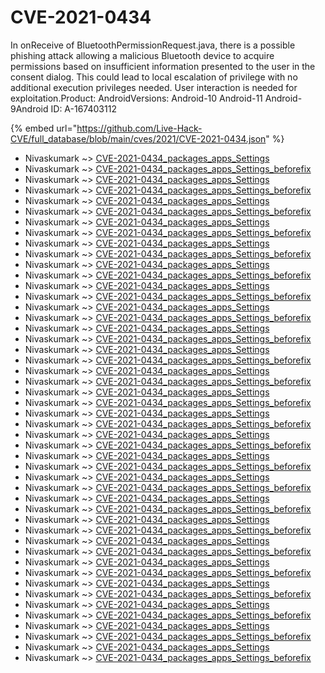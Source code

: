 # CVE-2021-0434

In onReceive of BluetoothPermissionRequest.java, there is a possible phishing attack allowing a malicious Bluetooth device to acquire permissions based on insufficient information presented to the user in the consent dialog. This could lead to local escalation of privilege with no additional execution privileges needed. User interaction is needed for exploitation.Product: AndroidVersions: Android-10 Android-11 Android-9Android ID: A-167403112

{% embed url="https://github.com/Live-Hack-CVE/full_database/blob/main/cves/2021/CVE-2021-0434.json" %}


* Nivaskumark ~> [CVE-2021-0434_packages_apps_Settings](https://www.alice-snow.ru/2021/database/cve-2021-0434/cve-2021-0434_packages_apps_settings-nivaskumark)
* Nivaskumark ~> [CVE-2021-0434_packages_apps_Settings_beforefix](https://www.alice-snow.ru/2021/database/cve-2021-0434/cve-2021-0434_packages_apps_settings_beforefix-nivaskumark)
* Nivaskumark ~> [CVE-2021-0434_packages_apps_Settings](https://www.alice-snow.ru/2021/database/cve-2021-0434/cve-2021-0434_packages_apps_settings-nivaskumark)
* Nivaskumark ~> [CVE-2021-0434_packages_apps_Settings_beforefix](https://www.alice-snow.ru/2021/database/cve-2021-0434/cve-2021-0434_packages_apps_settings_beforefix-nivaskumark)
* Nivaskumark ~> [CVE-2021-0434_packages_apps_Settings](https://www.alice-snow.ru/2021/database/cve-2021-0434/cve-2021-0434_packages_apps_settings-nivaskumark)
* Nivaskumark ~> [CVE-2021-0434_packages_apps_Settings_beforefix](https://www.alice-snow.ru/2021/database/cve-2021-0434/cve-2021-0434_packages_apps_settings_beforefix-nivaskumark)
* Nivaskumark ~> [CVE-2021-0434_packages_apps_Settings](https://www.alice-snow.ru/2021/database/cve-2021-0434/cve-2021-0434_packages_apps_settings-nivaskumark)
* Nivaskumark ~> [CVE-2021-0434_packages_apps_Settings_beforefix](https://www.alice-snow.ru/2021/database/cve-2021-0434/cve-2021-0434_packages_apps_settings_beforefix-nivaskumark)
* Nivaskumark ~> [CVE-2021-0434_packages_apps_Settings](https://www.alice-snow.ru/2021/database/cve-2021-0434/cve-2021-0434_packages_apps_settings-nivaskumark)
* Nivaskumark ~> [CVE-2021-0434_packages_apps_Settings_beforefix](https://www.alice-snow.ru/2021/database/cve-2021-0434/cve-2021-0434_packages_apps_settings_beforefix-nivaskumark)
* Nivaskumark ~> [CVE-2021-0434_packages_apps_Settings](https://www.alice-snow.ru/2021/database/cve-2021-0434/cve-2021-0434_packages_apps_settings-nivaskumark)
* Nivaskumark ~> [CVE-2021-0434_packages_apps_Settings_beforefix](https://www.alice-snow.ru/2021/database/cve-2021-0434/cve-2021-0434_packages_apps_settings_beforefix-nivaskumark)
* Nivaskumark ~> [CVE-2021-0434_packages_apps_Settings](https://www.alice-snow.ru/2021/database/cve-2021-0434/cve-2021-0434_packages_apps_settings-nivaskumark)
* Nivaskumark ~> [CVE-2021-0434_packages_apps_Settings_beforefix](https://www.alice-snow.ru/2021/database/cve-2021-0434/cve-2021-0434_packages_apps_settings_beforefix-nivaskumark)
* Nivaskumark ~> [CVE-2021-0434_packages_apps_Settings](https://www.alice-snow.ru/2021/database/cve-2021-0434/cve-2021-0434_packages_apps_settings-nivaskumark)
* Nivaskumark ~> [CVE-2021-0434_packages_apps_Settings_beforefix](https://www.alice-snow.ru/2021/database/cve-2021-0434/cve-2021-0434_packages_apps_settings_beforefix-nivaskumark)
* Nivaskumark ~> [CVE-2021-0434_packages_apps_Settings](https://www.alice-snow.ru/2021/database/cve-2021-0434/cve-2021-0434_packages_apps_settings-nivaskumark)
* Nivaskumark ~> [CVE-2021-0434_packages_apps_Settings_beforefix](https://www.alice-snow.ru/2021/database/cve-2021-0434/cve-2021-0434_packages_apps_settings_beforefix-nivaskumark)
* Nivaskumark ~> [CVE-2021-0434_packages_apps_Settings](https://www.alice-snow.ru/2021/database/cve-2021-0434/cve-2021-0434_packages_apps_settings-nivaskumark)
* Nivaskumark ~> [CVE-2021-0434_packages_apps_Settings_beforefix](https://www.alice-snow.ru/2021/database/cve-2021-0434/cve-2021-0434_packages_apps_settings_beforefix-nivaskumark)
* Nivaskumark ~> [CVE-2021-0434_packages_apps_Settings](https://www.alice-snow.ru/2021/database/cve-2021-0434/cve-2021-0434_packages_apps_settings-nivaskumark)
* Nivaskumark ~> [CVE-2021-0434_packages_apps_Settings_beforefix](https://www.alice-snow.ru/2021/database/cve-2021-0434/cve-2021-0434_packages_apps_settings_beforefix-nivaskumark)
* Nivaskumark ~> [CVE-2021-0434_packages_apps_Settings](https://www.alice-snow.ru/2021/database/cve-2021-0434/cve-2021-0434_packages_apps_settings-nivaskumark)
* Nivaskumark ~> [CVE-2021-0434_packages_apps_Settings_beforefix](https://www.alice-snow.ru/2021/database/cve-2021-0434/cve-2021-0434_packages_apps_settings_beforefix-nivaskumark)
* Nivaskumark ~> [CVE-2021-0434_packages_apps_Settings](https://www.alice-snow.ru/2021/database/cve-2021-0434/cve-2021-0434_packages_apps_settings-nivaskumark)
* Nivaskumark ~> [CVE-2021-0434_packages_apps_Settings_beforefix](https://www.alice-snow.ru/2021/database/cve-2021-0434/cve-2021-0434_packages_apps_settings_beforefix-nivaskumark)
* Nivaskumark ~> [CVE-2021-0434_packages_apps_Settings](https://www.alice-snow.ru/2021/database/cve-2021-0434/cve-2021-0434_packages_apps_settings-nivaskumark)
* Nivaskumark ~> [CVE-2021-0434_packages_apps_Settings_beforefix](https://www.alice-snow.ru/2021/database/cve-2021-0434/cve-2021-0434_packages_apps_settings_beforefix-nivaskumark)
* Nivaskumark ~> [CVE-2021-0434_packages_apps_Settings](https://www.alice-snow.ru/2021/database/cve-2021-0434/cve-2021-0434_packages_apps_settings-nivaskumark)
* Nivaskumark ~> [CVE-2021-0434_packages_apps_Settings_beforefix](https://www.alice-snow.ru/2021/database/cve-2021-0434/cve-2021-0434_packages_apps_settings_beforefix-nivaskumark)
* Nivaskumark ~> [CVE-2021-0434_packages_apps_Settings](https://www.alice-snow.ru/2021/database/cve-2021-0434/cve-2021-0434_packages_apps_settings-nivaskumark)
* Nivaskumark ~> [CVE-2021-0434_packages_apps_Settings_beforefix](https://www.alice-snow.ru/2021/database/cve-2021-0434/cve-2021-0434_packages_apps_settings_beforefix-nivaskumark)
* Nivaskumark ~> [CVE-2021-0434_packages_apps_Settings](https://www.alice-snow.ru/2021/database/cve-2021-0434/cve-2021-0434_packages_apps_settings-nivaskumark)
* Nivaskumark ~> [CVE-2021-0434_packages_apps_Settings_beforefix](https://www.alice-snow.ru/2021/database/cve-2021-0434/cve-2021-0434_packages_apps_settings_beforefix-nivaskumark)
* Nivaskumark ~> [CVE-2021-0434_packages_apps_Settings](https://www.alice-snow.ru/2021/database/cve-2021-0434/cve-2021-0434_packages_apps_settings-nivaskumark)
* Nivaskumark ~> [CVE-2021-0434_packages_apps_Settings_beforefix](https://www.alice-snow.ru/2021/database/cve-2021-0434/cve-2021-0434_packages_apps_settings_beforefix-nivaskumark)
* Nivaskumark ~> [CVE-2021-0434_packages_apps_Settings](https://www.alice-snow.ru/2021/database/cve-2021-0434/cve-2021-0434_packages_apps_settings-nivaskumark)
* Nivaskumark ~> [CVE-2021-0434_packages_apps_Settings_beforefix](https://www.alice-snow.ru/2021/database/cve-2021-0434/cve-2021-0434_packages_apps_settings_beforefix-nivaskumark)
* Nivaskumark ~> [CVE-2021-0434_packages_apps_Settings](https://www.alice-snow.ru/2021/database/cve-2021-0434/cve-2021-0434_packages_apps_settings-nivaskumark)
* Nivaskumark ~> [CVE-2021-0434_packages_apps_Settings_beforefix](https://www.alice-snow.ru/2021/database/cve-2021-0434/cve-2021-0434_packages_apps_settings_beforefix-nivaskumark)
* Nivaskumark ~> [CVE-2021-0434_packages_apps_Settings](https://www.alice-snow.ru/2021/database/cve-2021-0434/cve-2021-0434_packages_apps_settings-nivaskumark)
* Nivaskumark ~> [CVE-2021-0434_packages_apps_Settings_beforefix](https://www.alice-snow.ru/2021/database/cve-2021-0434/cve-2021-0434_packages_apps_settings_beforefix-nivaskumark)
* Nivaskumark ~> [CVE-2021-0434_packages_apps_Settings](https://www.alice-snow.ru/2021/database/cve-2021-0434/cve-2021-0434_packages_apps_settings-nivaskumark)
* Nivaskumark ~> [CVE-2021-0434_packages_apps_Settings_beforefix](https://www.alice-snow.ru/2021/database/cve-2021-0434/cve-2021-0434_packages_apps_settings_beforefix-nivaskumark)
* Nivaskumark ~> [CVE-2021-0434_packages_apps_Settings](https://www.alice-snow.ru/2021/database/cve-2021-0434/cve-2021-0434_packages_apps_settings-nivaskumark)
* Nivaskumark ~> [CVE-2021-0434_packages_apps_Settings_beforefix](https://www.alice-snow.ru/2021/database/cve-2021-0434/cve-2021-0434_packages_apps_settings_beforefix-nivaskumark)
* Nivaskumark ~> [CVE-2021-0434_packages_apps_Settings](https://www.alice-snow.ru/2021/database/cve-2021-0434/cve-2021-0434_packages_apps_settings-nivaskumark)
* Nivaskumark ~> [CVE-2021-0434_packages_apps_Settings_beforefix](https://www.alice-snow.ru/2021/database/cve-2021-0434/cve-2021-0434_packages_apps_settings_beforefix-nivaskumark)
